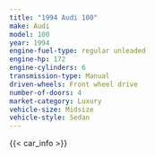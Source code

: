 ```yaml
---
title: "1994 Audi 100"
make: Audi
model: 100
year: 1994
engine-fuel-type: regular unleaded
engine-hp: 172
engine-cylinders: 6
transmission-type: Manual
driven-wheels: Front wheel drive
number-of-doors: 4
market-category: Luxury
vehicle-size: Midsize
vehicle-style: Sedan
---
```


{{< car_info >}}
